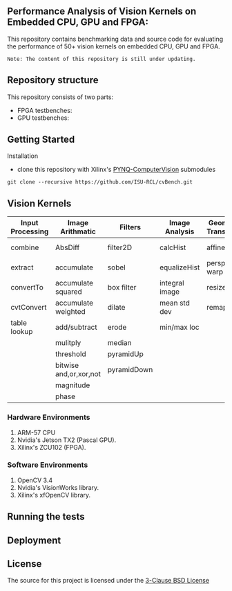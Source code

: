 ## Performance Analysis of Vision Kernels on Embedded CPU, GPU and FPGA:
This repository contains benchmarking data and source code for evaluating the performance of 50+ vision kernels on embedded CPU, GPU and FPGA.
 
```
Note: The content of this repository is still under updating.
```
## Repository structure
This repository consists of two parts:
* FPGA testbenches:
* GPU testbenches:
    
    
## Getting Started

Installation

* clone this repository with Xilinx's [PYNQ-ComputerVision](https://github.com/Xilinx/PYNQ-ComputerVision.git) submodules

```
git clone --recursive https://github.com/ISU-RCL/cvBench.git
```

## Vision Kernels

 
| Input Processing | Image Arithmatic | Filters       |  Image Analysis | Geometric Transforms|  Features  | Flow and Depts|
| -------------    | -------------    | ------------- | -------------   |    -------------    | ---------- | ----------    |
| combine          | AbsDiff          |  filter2D     |calcHist         | affine warp         | canny      | OF pyramid    |
| extract          | accumulate       |  sobel        |equalizeHist     |perspective warp     | fast       | stereoBM      | 
| convertTo        |accumulate squared|  box filter   |integral image   | resize              | harris     |               |
| cvtConvert       |accumulate weighted| dilate       |mean std dev     | remap               |            |               | 
| table lookup     | add/subtract     |  erode        |min/max loc      |                     |            |               | 
|                  |  mulitply        |  median       |                 |                     |            |               | 
|                  | threshold        | pyramidUp     |                 |                     |            |               | 
|             | bitwise and,or,xor,not| pyramidDown   |                 |                     |            |               | 
|                  | magnitude        |               |                 |                     |            |               | 
|                  | phase            |               |                 |                     |            |               | 


### Hardware Environments
1. ARM-57 CPU
2. Nvidia's Jetson TX2 (Pascal GPU).
3. Xilinx's ZCU102 (FPGA).

### Software Environments
1. OpenCV 3.4
2. Nvidia's VisionWorks library.
3. Xilinx's xfOpenCV library.

## Running the tests
 
## Deployment
 


## License
The source for this project is licensed under the [3-Clause BSD License](LICENSE)
